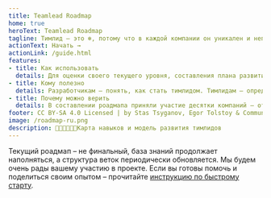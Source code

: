 ```yaml
---
title: Teamlead Roadmap
home: true
heroText: Teamlead Roadmap
tagline: Тимлид – это ❄️, потому что в каждой компании он уникален и неповторим. Мы составила карту навыков и компетенций тимлидов, которую можно адаптировать для любой компании и команды. Попробуйте приложить её и к себе!
actionText: Начать →
actionLink: /guide.html
features:
- title: Как использовать
  details: Для оценки своего текущего уровня, составления плана развития, постановки целей вместе со своим руководителем, описания тимлидовых вакансий или проведения собеседований.
- title: Кому полезно
  details: Разработчикам – понять, как стать тимлидом. Тимлидам – определить свою область ответственности в компании и вектор развития. Руководителям тимлидов – для найма и постановки целей. HR – для формирования должностных инструкций и проведения скринингов.
- title: Почему можно верить
  details: В составлении роадмапа приняли участие десятки компаний – от крупного enterprise до маленьких стартапов, рассказавшие, что ожидают от своих тимлидов. А потом несколько тысяч человек проверили его на себе и остались довольны!
footer: CC BY-SA 4.0 Licensed | by Stas Tsyganov, Egor Tolstoy & Community
image: /roadmap-ru.png
description: 👩🏼‍💻👨🏻‍💻Карта навыков и модель развития тимлидов
---
```


<Roadmap/>

Текущий роадмап – не финальный, база знаний продолжает наполняться, а структура веток периодически обновляется. Мы будем очень рады вашему участию в проекте. Если вы готовы помочь и поделиться своим опытом – прочитайте [инструкцию по быстрому старту](/contributing).
